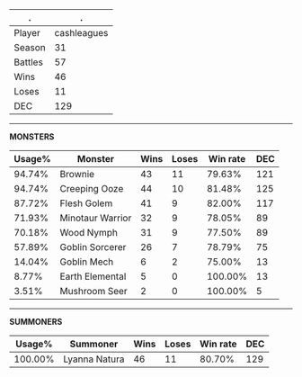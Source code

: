 .|.
|-|-
Player|cashleagues
Season|31
Battles|57
Wins|46
Loses|11
DEC|129

---
**MONSTERS**

Usage%|Monster|Wins|Loses|Win rate|DEC|
-|-|-|-|-|-|
94.74%|Brownie|43|11|79.63%|121|
94.74%|Creeping Ooze|44|10|81.48%|125|
87.72%|Flesh Golem|41|9|82.00%|117|
71.93%|Minotaur Warrior|32|9|78.05%|89|
70.18%|Wood Nymph|31|9|77.50%|89|
57.89%|Goblin Sorcerer|26|7|78.79%|75|
14.04%|Goblin Mech|6|2|75.00%|13|
8.77%|Earth Elemental|5|0|100.00%|13|
3.51%|Mushroom Seer|2|0|100.00%|5|

---
**SUMMONERS**

Usage%|Summoner|Wins|Loses|Win rate|DEC|
-|-|-|-|-|-|
100.00%|Lyanna Natura|46|11|80.70%|129|
